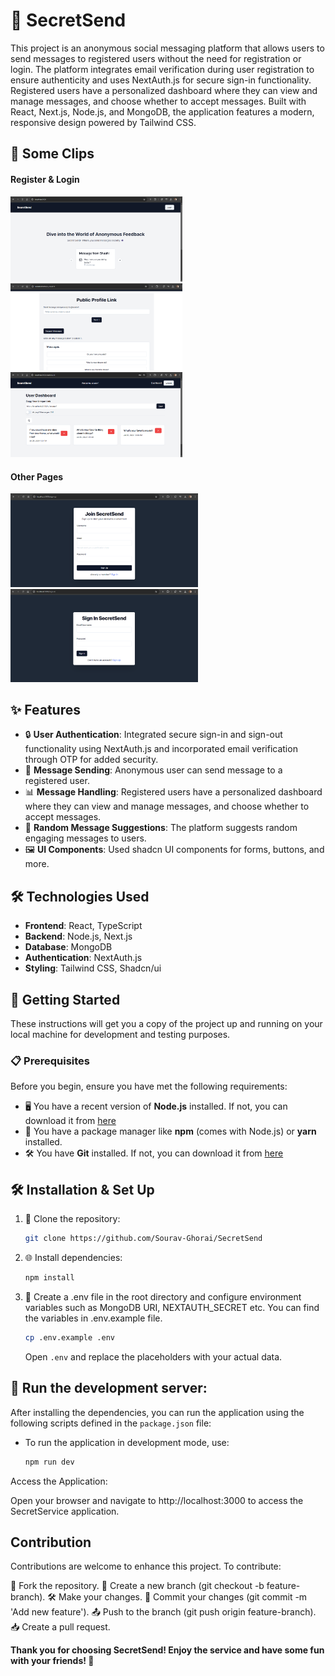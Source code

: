# 👾 **SecretSend**

This project is an anonymous social messaging platform that allows users to send messages to registered users without the need for registration or login. The platform integrates email verification during user registration to ensure authenticity and uses NextAuth.js for secure sign-in functionality. Registered users have a personalized dashboard where they can view and manage messages, and choose whether to accept messages. Built with React, Next.js, Node.js, and MongoDB, the application features a modern, responsive design powered by Tailwind CSS.
<!-- ### The site is currently running at [https://perfect-pear-yoke.cyclic.app/](https://perfect-pear-yoke.cyclic.app/) -->

## 📸 Some Clips

#### Register & Login <br/>

<img src="./public/assets/ss1.png" alt="HomePage-Demo" width="275"/> <img src="./public/assets/ss2.png" alt="HomePage-Demo" width="275"/> <img src="./public/assets/ss3.png" alt="HomePage-Demo" width="275"/><br/>

#### Other Pages <br/>

<img src="./public/assets/ss4.png" alt="HomePage-Demo" width="300"/> <img src="./public/assets/ss5.png" alt="HomePage-Demo" width="300"/>

## ✨ Features

- 🔒 **User Authentication**: Integrated secure sign-in and sign-out functionality using NextAuth.js and incorporated email verification through OTP for added security.
- 💬 **Message Sending**: Anonymous user can send message to a registered user.
- 📊 **Message Handling**: Registered users have a personalized dashboard where they can view and manage messages, and choose whether to accept messages.
- 🎲 **Random Message Suggestions**: The platform suggests random engaging messages to users.
- 🖼️ **UI Components**: Used shadcn UI components for forms, buttons, and more.

## 🛠️ Technologies Used

- **Frontend**: React, TypeScript
- **Backend**: Node.js, Next.js
- **Database**: MongoDB
- **Authentication**: NextAuth.js
- **Styling**: Tailwind CSS, Shadcn/ui

## 🏁 Getting Started

These instructions will get you a copy of the project up and running on your local machine for development and testing purposes.

### 📋 Prerequisites

Before you begin, ensure you have met the following requirements:

- 🖥️ You have a recent version of **Node.js** installed. If not, you can download it from [here](https://nodejs.org/)
- 🧰 You have a package manager like **npm** (comes with Node.js) or **yarn** installed.
- 🛠️ You have **Git** installed. If not, you can download it from [here](https://git-scm.com/downloads)

## 🛠️ Installation & Set Up

1. 🔽 Clone the repository:

   ```bash
   git clone https://github.com/Sourav-Ghorai/SecretSend
   ```

2. 🌐 Install dependencies:

   ```bash
   npm install
   ```

3. 🌿 Create a .env file in the root directory and configure environment variables such as MongoDB URI, NEXTAUTH_SECRET etc. You can find the variables in .env.example file.

   ```bash
   cp .env.example .env
   ```

   Open `.env` and replace the placeholders with your actual data.

## 🚀 Run the development server:

After installing the dependencies, you can run the application using the following scripts defined in the `package.json` file:

- To run the application in development mode, use:
  ```bash
  npm run dev
  ```

Access the Application:

Open your browser and navigate to http://localhost:3000 to access the SecretService application.

## Contribution

Contributions are welcome to enhance this project. To contribute:

🍴 Fork the repository.
🌿 Create a new branch (git checkout -b feature-branch).
🛠️ Make your changes.
📝 Commit your changes (git commit -m 'Add new feature').
📤 Push to the branch (git push origin feature-branch).
📥 Create a pull request.

**Thank you for choosing SecretSend! Enjoy the service and have some fun with your friends! 🙂**
